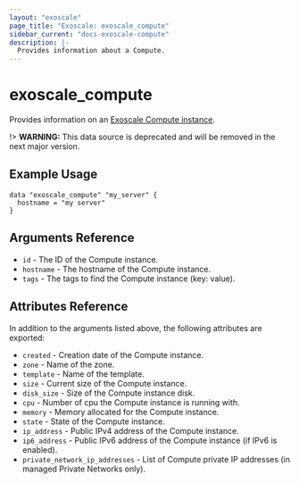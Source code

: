 ```yaml
---
layout: "exoscale"
page_title: "Exoscale: exoscale_compute"
sidebar_current: "docs-exoscale-compute"
description: |-
  Provides information about a Compute.
---
```


# exoscale\_compute

Provides information on an [Exoscale Compute instance][compute-doc].

!> **WARNING:** This data source is deprecated and will be removed in the next major version.


## Example Usage

```hcl
data "exoscale_compute" "my_server" {
  hostname = "my server"
}
```

## Arguments Reference

* `id` - The ID of the Compute instance.
* `hostname` - The hostname of the Compute instance.
* `tags` - The tags to find the Compute instance (key: value).


## Attributes Reference

In addition to the arguments listed above, the following attributes are exported:

* `created` - Creation date of the Compute instance.
* `zone` - Name of the zone.
* `template` - Name of the template.
* `size` - Current size of the Compute instance.
* `disk_size` - Size of the Compute instance disk.
* `cpu` - Number of cpu the Compute instance is running with.
* `memory` - Memory allocated for the Compute instance.
* `state` - State of the Compute instance.
* `ip_address` - Public IPv4 address of the Compute instance.
* `ip6_address` - Public IPv6 address of the Compute instance (if IPv6 is enabled).
* `private_network_ip_addresses` - List of Compute private IP addresses (in managed Private Networks only).


[compute-doc]: https://www.exoscale.com/compute/
